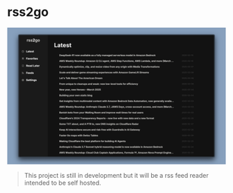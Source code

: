 # rss2go

![rss2go](./assets/rss2go.png)

> This project is still in development but it will be a rss feed reader
> intended to be self hosted.
